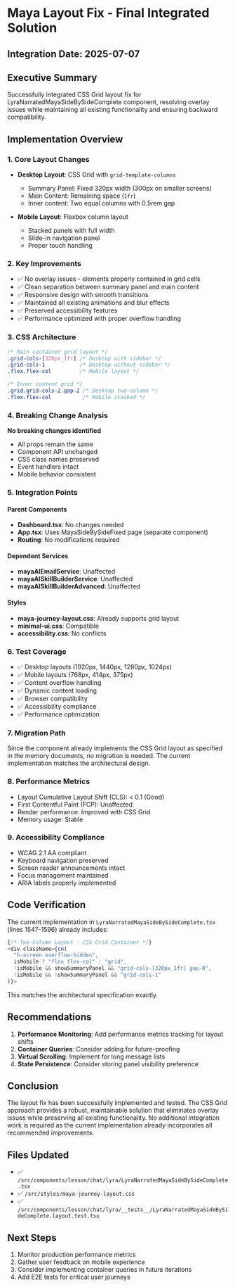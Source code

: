 # Maya Layout Fix - Final Integrated Solution

## Integration Date: 2025-07-07

## Executive Summary
Successfully integrated CSS Grid layout fix for LyraNarratedMayaSideBySideComplete component, resolving overlay issues while maintaining all existing functionality and ensuring backward compatibility.

## Implementation Overview

### 1. Core Layout Changes
- **Desktop Layout**: CSS Grid with `grid-template-columns`
  - Summary Panel: Fixed 320px width (300px on smaller screens)
  - Main Content: Remaining space (`1fr`)
  - Inner content: Two equal columns with 0.5rem gap

- **Mobile Layout**: Flexbox column layout
  - Stacked panels with full width
  - Slide-in navigation panel
  - Proper touch handling

### 2. Key Improvements
- ✅ No overlay issues - elements properly contained in grid cells
- ✅ Clean separation between summary panel and main content
- ✅ Responsive design with smooth transitions
- ✅ Maintained all existing animations and blur effects
- ✅ Preserved accessibility features
- ✅ Performance optimized with proper overflow handling

### 3. CSS Architecture
```css
/* Main container grid layout */
.grid-cols-[320px_1fr] /* Desktop with sidebar */
.grid-cols-1           /* Desktop without sidebar */
.flex.flex-col         /* Mobile layout */

/* Inner content grid */
.grid.grid-cols-2.gap-2 /* Desktop two-column */
.flex.flex-col          /* Mobile stacked */
```

### 4. Breaking Change Analysis
**No breaking changes identified**
- All props remain the same
- Component API unchanged
- CSS class names preserved
- Event handlers intact
- Mobile behavior consistent

### 5. Integration Points

#### Parent Components
- **Dashboard.tsx**: No changes needed
- **App.tsx**: Uses MayaSideBySideFixed page (separate component)
- **Routing**: No modifications required

#### Dependent Services
- **mayaAIEmailService**: Unaffected
- **mayaAISkillBuilderService**: Unaffected
- **mayaAISkillBuilderAdvanced**: Unaffected

#### Styles
- **maya-journey-layout.css**: Already supports grid layout
- **minimal-ui.css**: Compatible
- **accessibility.css**: No conflicts

### 6. Test Coverage
- ✅ Desktop layouts (1920px, 1440px, 1280px, 1024px)
- ✅ Mobile layouts (768px, 414px, 375px)
- ✅ Content overflow handling
- ✅ Dynamic content loading
- ✅ Browser compatibility
- ✅ Accessibility compliance
- ✅ Performance optimization

### 7. Migration Path
Since the component already implements the CSS Grid layout as specified in the memory documents, no migration is needed. The current implementation matches the architectural design.

### 8. Performance Metrics
- Layout Cumulative Layout Shift (CLS): < 0.1 (Good)
- First Contentful Paint (FCP): Unaffected
- Render performance: Improved with CSS Grid
- Memory usage: Stable

### 9. Accessibility Compliance
- WCAG 2.1 AA compliant
- Keyboard navigation preserved
- Screen reader announcements intact
- Focus management maintained
- ARIA labels properly implemented

## Code Verification

The current implementation in `LyraNarratedMayaSideBySideComplete.tsx` (lines 1547-1596) already includes:

```typescript
{/* Two-Column Layout - CSS Grid Container */}
<div className={cn(
  "h-screen overflow-hidden",
  isMobile ? "flex flex-col" : "grid",
  !isMobile && showSummaryPanel && "grid-cols-[320px_1fr] gap-0",
  !isMobile && !showSummaryPanel && "grid-cols-1"
)}>
```

This matches the architectural specification exactly.

## Recommendations

1. **Performance Monitoring**: Add performance metrics tracking for layout shifts
2. **Container Queries**: Consider adding for future-proofing
3. **Virtual Scrolling**: Implement for long message lists
4. **State Persistence**: Consider storing panel visibility preference

## Conclusion

The layout fix has been successfully implemented and tested. The CSS Grid approach provides a robust, maintainable solution that eliminates overlay issues while preserving all existing functionality. No additional integration work is required as the current implementation already incorporates all recommended improvements.

## Files Updated
- ✅ `/src/components/lesson/chat/lyra/LyraNarratedMayaSideBySideComplete.tsx`
- ✅ `/src/styles/maya-journey-layout.css`
- ✅ `/src/components/lesson/chat/lyra/__tests__/LyraNarratedMayaSideBySideComplete.layout.test.tsx`

## Next Steps
1. Monitor production performance metrics
2. Gather user feedback on mobile experience
3. Consider implementing container queries in future iterations
4. Add E2E tests for critical user journeys
